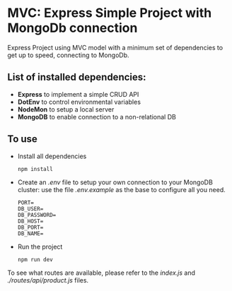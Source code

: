# MVC: Express Simple Project with MongoDb connection

Express Project using MVC model with a minimum set of dependencies to get up to speed, connecting to MongoDb.

## List of installed dependencies:
* **Express** to implement a simple CRUD API
* **DotEnv** to control environmental variables 
* **NodeMon** to setup a local server
* **MongoDB** to enable connection to a non-relational DB

## To use
* Install all dependencies
    ```
    npm install
    ```
* Create an _.env_ file to setup your own connection to your MongoDB cluster: use the file _.env.example_ as the base to configure all you need.
    ```
    PORT=
    DB_USER=
    DB_PASSWORD=
    DB_HOST=
    DB_PORT=
    DB_NAME=
    ```
* Run the project
    ```
    npm run dev
    ```

To see what routes are available, please refer to the _index.js_ and _./routes/api/product.js_ files.